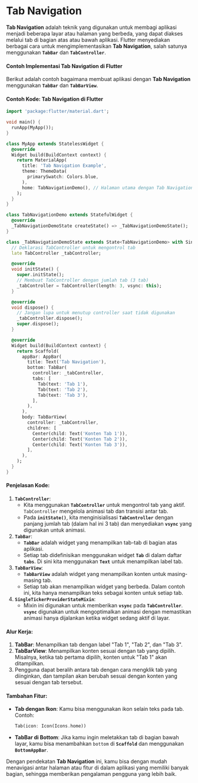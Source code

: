 # Tab Navigation

**Tab Navigation** adalah teknik yang digunakan untuk membagi aplikasi menjadi beberapa layar atau halaman yang berbeda, yang dapat diakses melalui tab di bagian atas atau bawah aplikasi. Flutter menyediakan berbagai cara untuk mengimplementasikan **Tab Navigation**, salah satunya menggunakan **`TabBar`** dan **`TabController`**.

#### Contoh Implementasi Tab Navigation di Flutter

Berikut adalah contoh bagaimana membuat aplikasi dengan **Tab Navigation** menggunakan **`TabBar`** dan **`TabBarView`**.

#### Contoh Kode: Tab Navigation di Flutter

```dart
import 'package:flutter/material.dart';

void main() {
  runApp(MyApp());
}

class MyApp extends StatelessWidget {
  @override
  Widget build(BuildContext context) {
    return MaterialApp(
      title: 'Tab Navigation Example',
      theme: ThemeData(
        primarySwatch: Colors.blue,
      ),
      home: TabNavigationDemo(), // Halaman utama dengan Tab Navigation
    );
  }
}

class TabNavigationDemo extends StatefulWidget {
  @override
  _TabNavigationDemoState createState() => _TabNavigationDemoState();
}

class _TabNavigationDemoState extends State<TabNavigationDemo> with SingleTickerProviderStateMixin {
  // Deklarasi TabController untuk mengontrol tab
  late TabController _tabController;

  @override
  void initState() {
    super.initState();
    // Membuat TabController dengan jumlah tab (3 tab)
    _tabController = TabController(length: 3, vsync: this);
  }

  @override
  void dispose() {
    // Jangan lupa untuk menutup controller saat tidak digunakan
    _tabController.dispose();
    super.dispose();
  }

  @override
  Widget build(BuildContext context) {
    return Scaffold(
      appBar: AppBar(
        title: Text('Tab Navigation'),
        bottom: TabBar(
          controller: _tabController,
          tabs: [
            Tab(text: 'Tab 1'),
            Tab(text: 'Tab 2'),
            Tab(text: 'Tab 3'),
          ],
        ),
      ),
      body: TabBarView(
        controller: _tabController,
        children: [
          Center(child: Text('Konten Tab 1')),
          Center(child: Text('Konten Tab 2')),
          Center(child: Text('Konten Tab 3')),
        ],
      ),
    );
  }
}
```

#### Penjelasan Kode:

1. **`TabController`**:
   * Kita menggunakan **`TabController`** untuk mengontrol tab yang aktif. `TabController` mengelola animasi tab dan transisi antar tab.
   * Pada **`initState()`**, kita menginisialisasi **`TabController`** dengan panjang jumlah tab (dalam hal ini 3 tab) dan menyediakan **`vsync`** yang digunakan untuk animasi.
2. **`TabBar`**:
   * **`TabBar`** adalah widget yang menampilkan tab-tab di bagian atas aplikasi.
   * Setiap tab didefinisikan menggunakan widget **`Tab`** di dalam daftar **`tabs`**. Di sini kita menggunakan **`Text`** untuk menampilkan label tab.
3. **`TabBarView`**:
   * **`TabBarView`** adalah widget yang menampilkan konten untuk masing-masing tab.
   * Setiap tab akan menampilkan widget yang berbeda. Dalam contoh ini, kita hanya menampilkan teks sebagai konten untuk setiap tab.
4. **`SingleTickerProviderStateMixin`**:
   * Mixin ini digunakan untuk memberikan **`vsync`** pada **`TabController`**. **`vsync`** digunakan untuk mengoptimalkan animasi dengan memastikan animasi hanya dijalankan ketika widget sedang aktif di layar.

#### Alur Kerja:

1. **TabBar**: Menampilkan tab dengan label "Tab 1", "Tab 2", dan "Tab 3".
2. **TabBarView**: Menampilkan konten sesuai dengan tab yang dipilih. Misalnya, ketika tab pertama dipilih, konten untuk "Tab 1" akan ditampilkan.
3. Pengguna dapat beralih antara tab dengan cara mengklik tab yang diinginkan, dan tampilan akan berubah sesuai dengan konten yang sesuai dengan tab tersebut.

#### Tambahan Fitur:

*   **Tab dengan Ikon**: Kamu bisa menggunakan ikon selain teks pada tab. Contoh:

    ```dart
    Tab(icon: Icon(Icons.home))
    ```
* **TabBar di Bottom**: Jika kamu ingin meletakkan tab di bagian bawah layar, kamu bisa menambahkan `bottom` di **`Scaffold`** dan menggunakan **`BottomAppBar`**.

Dengan pendekatan **Tab Navigation** ini, kamu bisa dengan mudah menavigasi antar halaman atau fitur di dalam aplikasi yang memiliki banyak bagian, sehingga memberikan pengalaman pengguna yang lebih baik.
